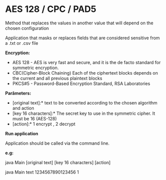 # AES 128 / CPC / PAD5

Method that replaces the values in another value that will depend on the chosen configuration

Application that masks or replaces fields that are considered sensitive from a .txt or .csv file

**Encryption:**

- AES 128 - AES is very fast and secure, and it is the de facto standard for symmetric encryption.
- CBC(Cipher-Block Chaining) Each of the ciphertext blocks depends on the current and all previous plaintext blocks
- PKCS#5 - Password-Based Encryption Standard, RSA Laboratories	

**Parâmeters:**

- [original text]:* text to be converted according to the chosen algorithm and action
- [key 16 characters]:* The secret key to use in the symmetric cipher. It must be 16 (AES-128)
- [action]:* 1 encrypt , 2 decrypt 

**Run application**

Application should be called via the command line. 	

**e.g:**

java Main [original text] [key 16 characters] [action]

java Main text 1234567890123456 1

